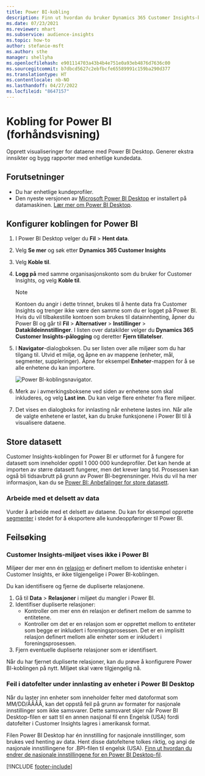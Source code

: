 ```yaml
---
title: Power BI-kobling
description: Finn ut hvordan du bruker Dynamics 365 Customer Insights-koblingen i Power BI.
ms.date: 07/23/2021
ms.reviewer: mhart
ms.subservice: audience-insights
ms.topic: how-to
author: stefanie-msft
ms.author: sthe
manager: shellyha
ms.openlocfilehash: e901114703a43b4b4e751e0a93eb4876d7636c00
ms.sourcegitcommit: b7dbcd5627c2ebfbcfe65589991c159ba290d377
ms.translationtype: HT
ms.contentlocale: nb-NO
ms.lasthandoff: 04/27/2022
ms.locfileid: "8647157"
---
```

# <a name="connector-for-power-bi-preview"></a>Kobling for Power BI (forhåndsvisning)

Opprett visualiseringer for dataene med Power BI Desktop. Generer ekstra innsikter og bygg rapporter med enhetlige kundedata.

## <a name="prerequisites"></a>Forutsetninger

- Du har enhetlige kundeprofiler.
- Den nyeste versjonen av [Microsoft Power BI Desktop](https://powerbi.microsoft.com/desktop/) er installert på datamaskinen. [Lær mer om Power BI Desktop](/power-bi/desktop-what-is-desktop).

## <a name="configure-the-connector-for-power-bi"></a>Konfigurer koblingen for Power BI

1. I Power BI Desktop velger du **Fil** > **Hent data**.

1. Velg **Se mer** og søk etter **Dynamics 365 Customer Insights**

1. Velg **Koble til**.

1. **Logg på** med samme organisasjonskonto som du bruker for Customer Insights, og velg **Koble til**.
   > [!NOTE]
   > Kontoen du angir i dette trinnet, brukes til å hente data fra Customer Insights og trenger ikke være den samme som du er logget på Power BI. Hvis du vil tilbakestille kontoen som brukes til datainnhenting, åpner du Power BI og går til **Fil** > **Alternativer** > **Instillinger** > **Datakildeinnstillinger**. I listen over datakilder velger du **Dynamics 365 Customer Insights-pålogging** og deretter **Fjern tillatelser**.  

1. I **Navigator**-dialogboksen. Du ser listen over alle miljøer som du har tilgang til. Utvid et miljø, og åpne en av mappene (enheter, mål, segmenter, suppleringer). Åpne for eksempel **Enheter**-mappen for å se alle enhetene du kan importere.

   ![Power BI-koblingsnavigator.](media/power-bi-navigator.png "Power BI-koblingsnavigator")

1. Merk av i avmerkingsboksene ved siden av enhetene som skal inkluderes, og velg **Last inn**. Du kan velge flere enheter fra flere miljøer.

1. Det vises en dialogboks for innlasting når enhetene lastes inn. Når alle de valgte enhetene er lastet, kan du bruke funksjonene i Power BI til å visualisere dataene.

## <a name="large-data-sets"></a>Store datasett

Customer Insights-koblingen for Power BI er utformet for å fungere for datasett som inneholder opptil 1 000 000 kundeprofiler. Det kan hende at importen av større datasett fungerer, men det krever lang tid. Prosessen kan også bli tidsavbrutt på grunn av Power BI-begrensninger. Hvis du vil ha mer informasjon, kan du se [Power BI: Anbefalinger for store datasett](/power-bi/admin/service-premium-what-is#large-datasets). 

### <a name="work-with-a-subset-of-data"></a>Arbeide med et delsett av data

Vurder å arbeide med et delsett av dataene. Du kan for eksempel opprette [segmenter](segments.md) i stedet for å eksportere alle kundeoppføringer til Power BI.

## <a name="troubleshooting"></a>Feilsøking

### <a name="customer-insights-environment-doesnt-show-in-power-bi"></a>Customer Insights-miljøet vises ikke i Power BI

Miljøer der mer enn én [relasjon](relationships.md) er definert mellom to identiske enheter i Customer Insights, er ikke tilgjengelige i Power BI-koblingen.

Du kan identifisere og fjerne de dupliserte relasjonene.

1. Gå til **Data** > **Relasjoner** i miljøet du mangler i Power BI.
2. Identifiser dupliserte relasjoner:
   - Kontroller om mer enn én relasjon er definert mellom de samme to entitetene.
   - Kontroller om det er en relasjon som er opprettet mellom to entiteter som begge er inkludert i foreningsprosessen. Det er en implisitt relasjon definert mellom alle enheter som er inkludert i foreningsprosessen.
3. Fjern eventuelle dupliserte relasjoner som er identifisert.

Når du har fjernet dupliserte relasjoner, kan du prøve å konfigurere Power BI-koblingen på nytt. Miljøet skal være tilgjengelig nå.

### <a name="errors-on-date-fields-when-loading-entities-in-power-bi-desktop"></a>Feil i datofelter under innlasting av enheter i Power BI Desktop

Når du laster inn enheter som inneholder felter med datoformat som MM/DD/ÅÅÅÅ, kan det oppstå feil på grunn av formater for nasjonale innstillinger som ikke samsvarer. Dette samsvaret skjer når Power BI Desktop-filen er satt til en annen nasjonal fil enn Engelsk (USA) fordi datofelter i Customer Insights lagres i amerikansk format.

Filen Power BI Desktop har én innstilling for nasjonale innstillinger, som brukes ved henting av data. Hent disse datofeltene tolkes riktig, og angi de nasjonale innstillingene for .BPI-filen til engelsk (USA). [Finn ut hvordan du endrer de nasjonale innstillingene for en Power BI Desktop-fil](/power-bi/fundamentals/supported-languages-countries-regions#choose-the-language-or-locale-of-power-bi-desktop).

[!INCLUDE [footer-include](includes/footer-banner.md)]
